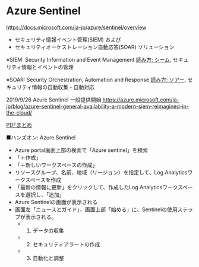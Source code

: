 # Azure Sentinel

https://docs.microsoft.com/ja-jp/azure/sentinel/overview

- セキュリティ情報イベント管理(SIEM) および
- セキュリティオーケストレーション自動応答(SOAR) ソリューション

※SIEM: Security Information and Event Management [読み方: シーム](https://www.google.com/search?q=siem++%E3%82%B7%E3%83%BC%E3%83%A0+security), セキュリティ情報とイベントの管理

※SOAR: Security Orchestration, Automation and Response [読み方: ソアー](https://www.google.com/search?q=soar+%E3%82%BD%E3%82%A2%E3%83%BC+security), セキュリティ情報の自動収集・自動対応

2019/9/26 Azure Sentinel 一般提供開始
https://azure.microsoft.com/ja-jp/blog/azure-sentinel-general-availability-a-modern-siem-reimagined-in-the-cloud/

[PDFまとめ](../AZ-500/pdf/mod4/Azure%20Sentinel%20まとめ.pdf)

■ハンズオン: Azure Sentinel

- Azure portal画面上部の検索で「Azure sentinel」を検索
- 「＋作成」
- 「＋新しいワークスペースの作成」
- リソースグループ、名前、地域（リージョン）を指定して、Log Analyticsワークスペースを作成
- 「最新の情報に更新」をクリックして、作成したLog Analyticsワークスペースを選択し、「追加」
- Azure Sentinelの画面が表示される
- 画面左「ニュースとガイド」、画面上部「始める」に、Sentinelの使用ステップが表示される。
  - 1. データの収集
  - 2. セキュリティアラートの作成
  - 3. 自動化と調整